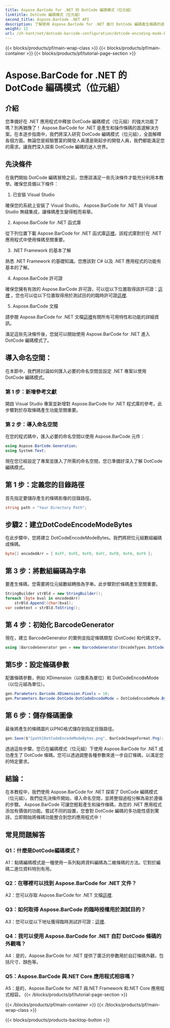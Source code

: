 ```yaml
---
title: Aspose.BarCode for .NET 的 DotCode 編碼模式（位元組）
linktitle: DotCode 編碼模式（位元組）
second_title: Aspose.BarCode .NET API
description: 了解使用 Aspose.BarCode for .NET 進行 DotCode 編碼產生條碼的逐步指南。
weight: 12
url: /zh-hant/net/dotcode-barcode-configuration/dotcode-encoding-mode-bytes/
---
```


{{< blocks/products/pf/main-wrap-class >}}
{{< blocks/products/pf/main-container >}}
{{< blocks/products/pf/tutorial-page-section >}}

# Aspose.BarCode for .NET 的 DotCode 編碼模式（位元組）

## 介紹

您準備好在 .NET 應用程式中釋放 DotCode 編碼模式（位元組）的強大功能了嗎？別再猶豫了！ Aspose.BarCode for .NET 是產生和操作條碼的首選解決方案。在本逐步指南中，我們將深入研究 DotCode 編碼模式（位元組），全面解釋各個方面。無論您是經驗豐富的開發人員還是剛起步的開發人員，我們都能滿足您的需求。讓我們深入探索 DotCode 編碼的迷人世界。

## 先決條件

在我們開始 DotCode 編碼冒險之前，您應該滿足一些先決條件才能充分利用本教學。確保您具備以下條件：

1. 已安裝 Visual Studio

確保您的系統上安裝了 Visual Studio。 Aspose.BarCode for .NET 與 Visual Studio 無縫集成，讓條碼產生變得輕而易舉。

2. Aspose.BarCode for .NET 函式庫

從下列位置下載 Aspose.BarCode for .NET 函式庫[這裡](https://releases.aspose.com/barcode/net/)。該程式庫對於在 .NET 應用程式中使用條碼至關重要。

3. .NET Framework 的基本了解

熟悉 .NET Framework 的基礎知識。您應該對 C# 以及 .NET 應用程式的功能有基本的了解。

4. Aspose.BarCode 許可證

確保您擁有有效的 Aspose.BarCode 許可證，可以從以下位置取得該許可證：[這裡](https://purchase.aspose.com/buy) 。您也可以從以下位置取得用於測試目的的臨時許可證[這裡](https://purchase.aspose.com/temporary-license/).

5. Aspose.BarCode 文檔

請參閱 Aspose.BarCode for .NET 文檔[這裡](https://reference.aspose.com/barcode/net/)有關所有可用特性和功能的詳細資訊。

滿足這些先決條件後，您就可以開始使用 Aspose.BarCode for .NET 進入 DotCode 編碼模式了。

## 導入命名空間：

在本節中，我們將討論如何匯入必要的命名空間並設定 .NET 專案以使用 DotCode 編碼模式。 

### 第 1 步：新增參考文獻

開啟 Visual Studio 專案並新增對 Aspose.BarCode for .NET 程式庫的參考。此步驟對於存取條碼產生功能至關重要。

### 第 2 步：導入命名空間

在您的程式碼中，匯入必要的命名空間以使用 Aspose.BarCode 元件：

```csharp
using Aspose.BarCode.Generation;
using System.Text;
```

現在您已經設定了專案並匯入了所需的命名空間，您已準備好深入了解 DotCode 編碼模式。

## 第 1 步：定義您的目錄路徑

首先指定要儲存產生的條碼影像的目錄路徑。

```csharp
string path = "Your Directory Path";
```

## 步驟2：建立DotCodeEncodeModeBytes

在此步驟中，您將建立 DotCodeEncodeModeBytes。我們將把位元組數組編碼成條碼。

```csharp
byte[] encodedArr = { 0xFF, 0xFE, 0xFD, 0xFC, 0xFB, 0xFA, 0xF9 };
```

## 第 3 步：將數組編碼為字串

要產生條碼，您需要將位元組數組轉換為字串。此步驟對於條碼產生至關重要。

```csharp
StringBuilder strBld = new StringBuilder();
foreach (byte bval in encodedArr)
    strBld.Append((char)bval);
var codetext = strBld.ToString();
```

## 第 4 步：初始化 BarcodeGenerator

現在，建立 BarcodeGenerator 的實例並指定條碼類型 (DotCode) 和代碼文字。

```csharp
using (BarcodeGenerator gen = new BarcodeGenerator(EncodeTypes.DotCode, codetext))
```

## 第5步：設定條碼參數

配置條碼參數，例如 XDimension（以像素為單位）和 DotCodeEncodeMode（以位元組為單位）。

```csharp
gen.Parameters.Barcode.XDimension.Pixels = 10;
gen.Parameters.Barcode.DotCode.DotCodeEncodeMode = DotCodeEncodeMode.Bytes;
```

## 第 6 步：儲存條碼圖像

最後將產生的條碼圖片以PNG格式儲存到指定目錄路徑。

```csharp
gen.Save($"{path}DotCodeEncodeModeBytes.png", BarCodeImageFormat.Png);
```

透過這些步驟，您已在編碼模式（位元組）下使用 Aspose.BarCode for .NET 成功產生了 DotCode 條碼。您可以透過調整各種參數來進一步自訂條碼，以滿足您的特定要求。

## 結論：

在本教程中，我們使用 Aspose.BarCode for .NET 探索了 DotCode 編碼模式（位元組）。我們從先決條件開始，導入命名空間，並將整個過程分解為易於遵循的步驟。 Aspose.BarCode 可讓您輕鬆產生和操作條碼，為您的 .NET 應用程式添加有價值的功能。嘗試不同的設置，您會對 DotCode 編碼的多功能性感到驚訝。立即開始將條碼功能整合到您的應用程式中！

## 常見問題解答

### Q1：什麼是DotCode編碼模式？

A1：點碼編碼模式是一種使用一系列點將資料編碼為二維條碼的方法。它對於編碼二進位資料特別有用。

### Q2：在哪裡可以找到 Aspose.BarCode for .NET 文件？

 A2：您可以存取 Aspose.BarCode for .NET 文檔[這裡](https://reference.aspose.com/barcode/net/).

### Q3：如何取得 Aspose.BarCode 的臨時授權用於測試目的？

 A3：您可以從以下地址獲得臨時測試許可證：[這裡](https://purchase.aspose.com/temporary-license/).

### Q4：我可以使用 Aspose.BarCode for .NET 自訂 DotCode 條碼的外觀嗎？

A4：是的，Aspose.BarCode for .NET 提供了廣泛的參數用於自訂條碼外觀，包括尺寸、顏色等。

### Q5：Aspose.BarCode 與.NET Core 應用程式相容嗎？

A5：是的，Aspose.BarCode for .NET 與.NET Framework 和.NET Core 應用程式相容。
{{< /blocks/products/pf/tutorial-page-section >}}

{{< /blocks/products/pf/main-container >}}
{{< /blocks/products/pf/main-wrap-class >}}

{{< blocks/products/products-backtop-button >}}
